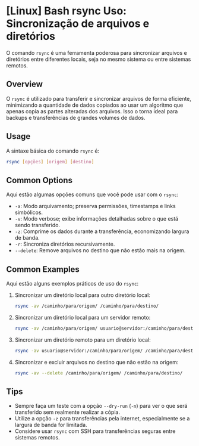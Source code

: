 # [Linux] Bash rsync Uso: Sincronização de arquivos e diretórios

O comando `rsync` é uma ferramenta poderosa para sincronizar arquivos e diretórios entre diferentes locais, seja no mesmo sistema ou entre sistemas remotos.

## Overview
O `rsync` é utilizado para transferir e sincronizar arquivos de forma eficiente, minimizando a quantidade de dados copiados ao usar um algoritmo que apenas copia as partes alteradas dos arquivos. Isso o torna ideal para backups e transferências de grandes volumes de dados.

## Usage
A sintaxe básica do comando `rsync` é:

```bash
rsync [opções] [origem] [destino]
```

## Common Options
Aqui estão algumas opções comuns que você pode usar com o `rsync`:

- `-a`: Modo arquivamento; preserva permissões, timestamps e links simbólicos.
- `-v`: Modo verbose; exibe informações detalhadas sobre o que está sendo transferido.
- `-z`: Comprime os dados durante a transferência, economizando largura de banda.
- `-r`: Sincroniza diretórios recursivamente.
- `--delete`: Remove arquivos no destino que não estão mais na origem.

## Common Examples
Aqui estão alguns exemplos práticos de uso do `rsync`:

1. Sincronizar um diretório local para outro diretório local:
   ```bash
   rsync -av /caminho/para/origem/ /caminho/para/destino/
   ```

2. Sincronizar um diretório local para um servidor remoto:
   ```bash
   rsync -av /caminho/para/origem/ usuario@servidor:/caminho/para/destino/
   ```

3. Sincronizar um diretório remoto para um diretório local:
   ```bash
   rsync -av usuario@servidor:/caminho/para/origem/ /caminho/para/destino/
   ```

4. Sincronizar e excluir arquivos no destino que não estão na origem:
   ```bash
   rsync -av --delete /caminho/para/origem/ /caminho/para/destino/
   ```

## Tips
- Sempre faça um teste com a opção `--dry-run` (`-n`) para ver o que será transferido sem realmente realizar a cópia.
- Utilize a opção `-z` para transferências pela internet, especialmente se a largura de banda for limitada.
- Considere usar `rsync` com SSH para transferências seguras entre sistemas remotos.